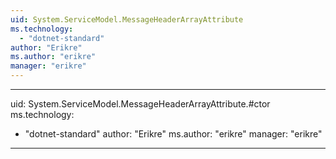 ```yaml
---
uid: System.ServiceModel.MessageHeaderArrayAttribute
ms.technology: 
  - "dotnet-standard"
author: "Erikre"
ms.author: "erikre"
manager: "erikre"
---
```


---
uid: System.ServiceModel.MessageHeaderArrayAttribute.#ctor
ms.technology: 
  - "dotnet-standard"
author: "Erikre"
ms.author: "erikre"
manager: "erikre"
---
